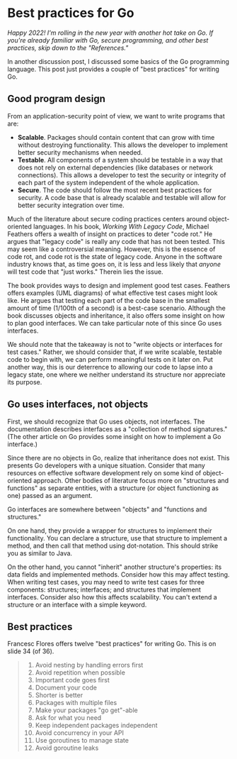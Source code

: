 # Best practices for Go

*Happy 2022! I'm rolling in the new year with another hot take on Go. If you're already familiar with Go, secure programming, and other best practices, skip down to the "References."*

In another discussion post, I discussed some basics of the Go programming language. This post just provides a couple of "best practices" for writing Go.

## Good program design

From an application-security point of view, we want to write programs that are:

- **Scalable**. Packages should contain content that can grow with time without destroying functionality. This allows the developer to implement better security mechanisms when needed.
- **Testable**. All components of a system should be testable in a way that does not rely on external dependencies (like databases or network connections). This allows a developer to test the security or integrity of each part of the system independent of the whole application.
- **Secure**. The code should follow the most recent best practices for security. A code base that is already scalable and testable will allow for better security integration over time.

Much of the literature about secure coding practices centers around object-oriented languages. In his book, *Working With Legacy Code*, Michael Feathers offers a wealth of insight on practices to deter "code rot." He argues that "legacy code" is really any code that has not been tested. This may seem like a controversial meaning. However, this is the essence of code rot, and code rot is the state of legacy code. Anyone in the software industry knows that, as time goes on, it is less and less likely that *anyone* will test code that "just works." Therein lies the issue.

The book provides ways to design and implement good test cases. Feathers offers examples (UML diagrams) of what effective test cases might look like. He argues that testing each part of the code base in the smallest amount of time (1/100th of a second) is a best-case scenario. Although the book discusses objects and inheritance, it also offers some insight on how to plan good interfaces. We can take particular note of this since Go uses interfaces.

We should note that the takeaway is not to "write objects or interfaces for test cases." Rather, we should consider that, if we write scalable, testable code to begin with, we can perform meaningful tests on it later on. Put another way, this is our deterrence to allowing our code to lapse into a legacy state, one where we neither understand its structure nor appreciate its purpose.

## Go uses interfaces, not objects

First, we should recognize that Go uses objects, not interfaces. The documentation describes interfaces as a "collection of method signatures." (The other article on Go provides some insight on how to implement a Go interface.)

Since there are no objects in Go, realize that inheritance does not exist. This presents Go developers with a unique situation. Consider that many resources on effective software development rely on some kind of object-oriented approach. Other bodies of literature focus more on "structures and functions" as separate entities, with a structure (or object functioning as one) passed as an argument.

Go interfaces are somewhere between "objects" and "functions and structures." 

On one hand, they provide a wrapper for structures to implement their functionality. You can declare a structure, use that structure to implement a method, and then call that method using dot-notation. This should strike you as similar to Java. 

On the other hand, you cannot "inherit" another structure's properties: its data fields and implemented methods. Consider how this may affect testing. When writing test cases, you may need to write test cases for three components: structures; interfaces; and structures that implement interfaces. Consider also how this affects scalability. You can't extend a structure or an interface with a simple keyword.

## Best practices

Francesc Flores offers twelve "best practices" for writing Go. This is on slide 34 (of 36).

> 1. Avoid nesting by handling errors first
> 2. Avoid repetition when possible
> 3. Important code goes first
> 4. Document your code
> 5. Shorter is better
> 6. Packages with multiple files
> 7. Make your packages "go get"-able
> 8. Ask for what you need
> 9. Keep independent packages independent
> 10. Avoid concurrency in your API
> 11. Use goroutines to manage state
> 12. Avoid goroutine leaks